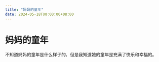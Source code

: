 ```yaml
---
title: "妈妈的童年"
date: 2024-05-18T00:00:00+08:00
---
```

# 妈妈的童年
  不知道妈妈的童年是什么样子的，但是我知道她的童年是充满了快乐和幸福的。